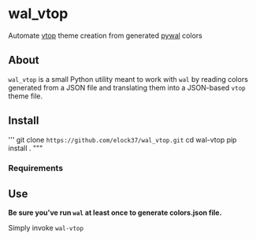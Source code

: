 # wal_vtop

Automate [vtop](https://github.com/MrRio/vtop) theme creation from generated [pywal](https://github.com/dylanaraps/pywal) colors

## About

`wal_vtop` is a small Python utility meant to work with `wal` by reading colors generated from a JSON file and translating them into a JSON-based `vtop` theme file.

## Install

'''
git clone `https://github.com/elock37/wal_vtop.git`
cd wal-vtop
pip install .
"""

### Requirements

## Use

**Be sure you've run `wal` at least once to generate colors.json file.**

Simply invoke `wal-vtop`
